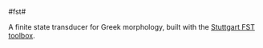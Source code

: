 #fst#

A finite state transducer for Greek morphology, built with the
[Stuttgart FST toolbox](http://www.cis.uni-muenchen.de/~schmid/tools/SFST/).
